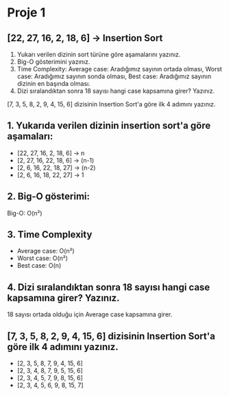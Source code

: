# Proje 1
## [22, 27, 16, 2, 18, 6] -> Insertion Sort
1. Yukarı verilen dizinin sort türüne göre aşamalarını yazınız.
2. Big-O gösterimini yazınız.
3. Time Complexity:
Average case: Aradığımız sayının ortada olması,
Worst case: Aradığımız sayının sonda olması,
Best case: Aradığımız sayının dizinin en başında olması.
4. Dizi sıralandıktan sonra 18 sayısı hangi case kapsamına girer? Yazınız.

[7, 3, 5, 8, 2, 9, 4, 15, 6] dizisinin Insertion Sort'a göre ilk 4 adımını yazınız.

## 1. Yukarıda verilen dizinin insertion sort'a göre aşamaları:
- [22, 27, 16, 2, 18, 6] -> n
- [2, 27, 16, 22, 18, 6] -> (n-1)
- [2, 6, 16, 22, 18, 27] -> (n-2)
- [2, 6, 16, 18, 22, 27] -> 1

## 2. Big-O gösterimi:

Big-O: O(n²)

## 3. Time Complexity
- Average case: O(n²)
- Worst case: O(n²)
- Best case: O(n)

## 4. Dizi sıralandıktan sonra 18 sayısı hangi case kapsamına girer? Yazınız.
18 sayısı ortada olduğu için Average case kapsamına girer.

## [7, 3, 5, 8, 2, 9, 4, 15, 6] dizisinin Insertion Sort'a göre ilk 4 adımını yazınız.

- [2, 3, 5, 8, 7, 9, 4, 15, 6]
- [2, 3, 4, 8, 7, 9, 5, 15, 6]
- [2, 3, 4, 5, 7, 9, 8, 15, 6]
- [2, 3, 4, 5, 6, 9, 8, 15, 7]
